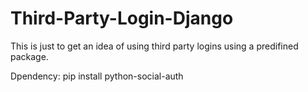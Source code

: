 # Third-Party-Login-Django
This is just to get an idea of using third party logins using a predifined package.

Dpendency: pip install python-social-auth
